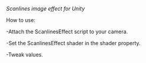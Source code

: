 *Scanlines image effect for Unity*

How to use:

-Attach the ScanlinesEffect script to your camera. 

-Set the ScanlinesEffect shader in the shader property.

-Tweak values.

